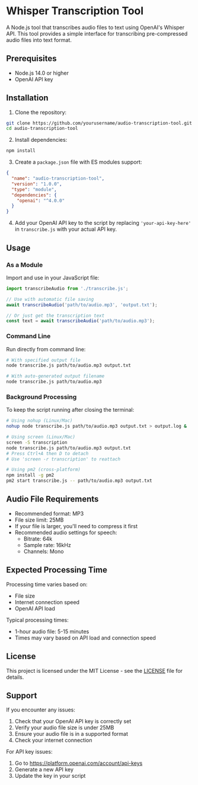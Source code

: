 # Whisper Transcription Tool

A Node.js tool that transcribes audio files to text using OpenAI's Whisper API. This tool provides a simple interface for transcribing pre-compressed audio files into text format.

## Prerequisites

- Node.js 14.0 or higher
- OpenAI API key

## Installation

1. Clone the repository:
```bash
git clone https://github.com/yourusername/audio-transcription-tool.git
cd audio-transcription-tool
```

2. Install dependencies:
```bash
npm install
```

3. Create a `package.json` file with ES modules support:
```json
{
  "name": "audio-transcription-tool",
  "version": "1.0.0",
  "type": "module",
  "dependencies": {
    "openai": "^4.0.0"
  }
}
```

4. Add your OpenAI API key to the script by replacing `'your-api-key-here'` in `transcribe.js` with your actual API key.

## Usage

### As a Module

Import and use in your JavaScript file:

```javascript
import transcribeAudio from './transcribe.js';

// Use with automatic file saving
await transcribeAudio('path/to/audio.mp3', 'output.txt');

// Or just get the transcription text
const text = await transcribeAudio('path/to/audio.mp3');
```

### Command Line

Run directly from command line:

```bash
# With specified output file
node transcribe.js path/to/audio.mp3 output.txt

# With auto-generated output filename
node transcribe.js path/to/audio.mp3
```

### Background Processing

To keep the script running after closing the terminal:

```bash
# Using nohup (Linux/Mac)
nohup node transcribe.js path/to/audio.mp3 output.txt > output.log &

# Using screen (Linux/Mac)
screen -S transcription
node transcribe.js path/to/audio.mp3 output.txt
# Press Ctrl+A then D to detach
# Use 'screen -r transcription' to reattach

# Using pm2 (cross-platform)
npm install -g pm2
pm2 start transcribe.js -- path/to/audio.mp3 output.txt
```

## Audio File Requirements

- Recommended format: MP3
- File size limit: 25MB
- If your file is larger, you'll need to compress it first
- Recommended audio settings for speech:
  - Bitrate: 64k
  - Sample rate: 16kHz
  - Channels: Mono

## Expected Processing Time

Processing time varies based on:
- File size
- Internet connection speed
- OpenAI API load

Typical processing times:
- 1-hour audio file: 5-15 minutes
- Times may vary based on API load and connection speed

## License

This project is licensed under the MIT License - see the [LICENSE](LICENSE) file for details.

## Support

If you encounter any issues:
1. Check that your OpenAI API key is correctly set
2. Verify your audio file size is under 25MB
3. Ensure your audio file is in a supported format
4. Check your internet connection

For API key issues:
1. Go to https://platform.openai.com/account/api-keys
2. Generate a new API key
3. Update the key in your script